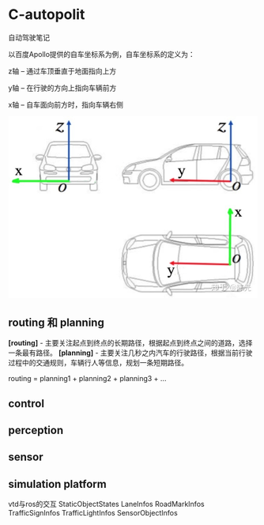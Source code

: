 # C-autopolit
自动驾驶笔记

以百度Apollo提供的自车坐标系为例，自车坐标系的定义为：

z轴 – 通过车顶垂直于地面指向上方

y轴 – 在行驶的方向上指向车辆前方

x轴 – 自车面向前方时，指向车辆右侧

![](images/apollo-tf.jpg)

## routing 和 planning
**[routing]** - 主要关注起点到终点的长期路径，根据起点到终点之间的道路，选择一条最有路径。
**[planning]** - 主要关注几秒之内汽车的行驶路径，根据当前行驶过程中的交通规则，车辆行人等信息，规划一条短期路径。

routing = planning1 + planning2 + planning3 + ...

## control

## perception

## sensor

## simulation platform
vtd与ros的交互
StaticObjectStates
LaneInfos
RoadMarkInfos
TrafficSignInfos
TrafficLightInfos
SensorObjectInfos
